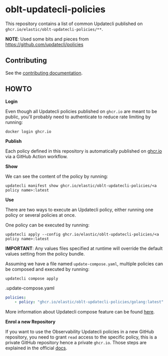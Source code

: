# oblt-updatecli-policies

This repository contains a list of common Updatecli published on `ghcr.io/elastic/oblt-updatecli-policies/**`.

**NOTE**: Used some bits and pieces from https://github.com/updatecli/policies

## Contributing

See the [contributing documentation](CONTRIBUTING.md).

## HOWTO

**Login**

Even though all Updatecli policies published on `ghcr.io` are meant to be public, you'll probably need to authenticate to reduce rate limiting by running:

    docker login ghcr.io

**Publish**

Each policy defined in this repository is automatically published on [ghcr.io](https://docs.github.com/en/packages/working-with-a-github-packages-registry/working-with-the-container-registry) via a GitHub Action workflow.

**Show**

We can see the content of the policy by running:

    updatecli manifest show ghcr.io/elastic/oblt-updatecli-policies/<a policy name>:latest

**Use**

There are two ways to execute an Updatecli policy, either running one policy or several policies at once.

One policy can be executed by running:

    updatecli apply --config ghcr.io/elastic/oblt-updatecli-policies/<a policy name>:latest

**IMPORTANT**: Any values files specified at runtime will override the default values setting from the policy bundle.

Assuming we have a file named `update-compose.yaml`, multiple policies can be composed and executed by running:

    updatecli compose apply

.update-compose.yaml
```yaml
policies:
    - policy: "ghcr.io/elastic/oblt-updatecli-policies/golang:latest"
```

More information about Updatecli compose feature can be found [here](https://www.updatecli.io/docs/core/compose).

**Enrol a new Repository**

If you want to use the Observability Updatecli policies in a new GitHub repository, you need to
grant `read` access to the specific policy, this is a private GitHub repository hence a private
 `ghcr.io`. Those steps are explained in the official [docs](https://docs.github.com/en/packages/learn-github-packages/configuring-a-packages-access-control-and-visibility#ensuring-workflow-access-to-your-package).